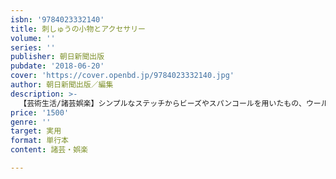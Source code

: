 ```yaml
---
isbn: '9784023332140'
title: 刺しゅうの小物とアクセサリー
volume: ''
series: ''
publisher: 朝日新聞出版
pubdate: '2018-06-20'
cover: 'https://cover.openbd.jp/9784023332140.jpg'
author: 朝日新聞出版／編集
description: >-
  【芸術生活/諸芸娯楽】シンプルなステッチからビーズやスパンコールを用いたもの、ウール刺しゅうなど、さまざまなジャンルの刺しゅうが詰まった一冊。柄も、幾何学やボタニカル、動物、食べ物、アルファベットなど多様。刺しゅうにまつわる基礎知識コラムも充実。初－中級者向け。
price: '1500'
genre: ''
target: 実用
format: 単行本
content: 諸芸・娯楽

---
```

